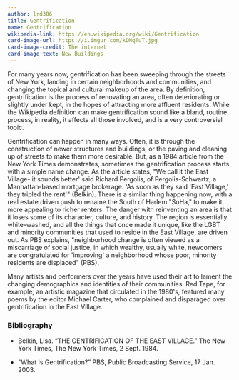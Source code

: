 ```yaml
---
author: lrd306
title: Gentrification
name: Gentrification
wikipedia-link: https://en.wikipedia.org/wiki/Gentrification
card-image-url: https://i.imgur.com/kDMqTuT.jpg
card-image-credit: The internet
card-image-text: New Buildings
---
```


For many years now, gentrification has been sweeping through the streets of New York, landing in certain neighborhoods and communities, and changing the topical and cultural makeup of the area. By definition, gentrification is the process of renovating an area, often deteriorating or slightly under kept, in the hopes of attracting more affluent residents. While the Wikipedia definition can make gentrification sound like a bland, routine process, in reality, it affects all those involved, and is a very controversial topic.

Gentrification can happen in many ways. Often, it is through the construction of newer structures and buildings, or the paving and cleaning up of streets to make them more desirable. But, as a 1984 article from the New York Times demonstrates, sometimes the gentrification process starts with a simple name change. As the article states, "We call it the East Village- it sounds better' said Richard Pergolis, of Pergolis-Schwartz, a Manhattan-based mortgage brokerage. 'As soon as they said 'East Village,' they tripled the rent'" (Belkin). There is a similar thing happening now, with a real estate driven push to rename the South of Harlem "SoHa," to make it more appealing to richer renters. The danger with reinventing an area is that it loses some of its character, culture, and history. The region is essentially white-washed, and all the things that once made it unique, like the LGBT and minority communities that used to reside in the East Village, are driven out. As PBS explains, "neighborhood change is often viewed as a miscarriage of social justice, in which wealthy, usually white, newcomers are congratulated for 'improving' a neighborhood whose poor, minority residents are displaced" (PBS).

Many artists and performers over the years have used their art to lament the changing demographics and identities of their communities. Red Tape, for example, an artistic magazine that circulated in the 1980's, featured many poems by the editor Michael Carter, who complained and disparaged over gentrification in the East Village.

### Bibliography

* Belkin, Lisa. “THE GENTRIFICATION OF THE EAST VILLAGE.” The New York Times, The New York Times, 2 Sept. 1984.

* "What Is Gentrification?” PBS, Public Broadcasting Service, 17 Jan. 2003.
